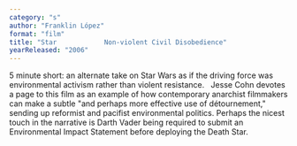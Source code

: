 ```yaml
---
category: "s"
author: "Franklin López"
format: "film"
title: "Star 			Non-violent Civil Disobedience"
yearReleased: "2006"
---
```

5 minute short: an alternate take on Star Wars as if the driving force was environmental activism rather than violent resistance.
 
Jesse Cohn devotes a page to this film as an example of how contemporary anarchist filmmakers can make a subtle "and perhaps more effective use of détournement," sending up reformist and pacifist environmental politics. Perhaps the nicest touch in the narrative is Darth Vader being required to submit an Environmental Impact Statement before deploying the Death Star.